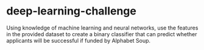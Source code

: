 # deep-learning-challenge
Using knowledge of machine learning and neural networks, use the features in the provided dataset to create a binary classifier that can predict whether applicants will be successful if funded by Alphabet Soup.
